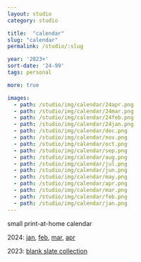 ```yaml
---
layout: studio
category: studio

title:  "calendar"
slug: "calendar"
permalink: /studio/:slug

year: '2023+'
sort-date: '24-99'
tags: personal

more: true

images:
  - path: /studio/img/calendar/24apr.png
  - path: /studio/img/calendar/24mar.png
  - path: /studio/img/calendar/24feb.png
  - path: /studio/img/calendar/24jan.png
  - path: /studio/img/calendar/dec.png
  - path: /studio/img/calendar/nov.png
  - path: /studio/img/calendar/oct.png
  - path: /studio/img/calendar/sep.png
  - path: /studio/img/calendar/aug.png
  - path: /studio/img/calendar/jul.png
  - path: /studio/img/calendar/jun.png
  - path: /studio/img/calendar/may.png
  - path: /studio/img/calendar/apr.png
  - path: /studio/img/calendar/mar.png
  - path: /studio/img/calendar/feb.png
  - path: /studio/img/calendar/jan.png
---
```


<p>small print-at-home calendar</p>
<p>2024: 
  <a target="_blank" href="/studio/img/calendar/24jan.pdf">jan</a>,
  <a target="_blank" href="/studio/img/calendar/24feb.pdf">feb</a>,
  <a target="_blank" href="/studio/img/calendar/24mar.pdf">mar</a>,
  <a target="_blank" href="/studio/img/calendar/24apr.pdf">apr</a>
</p>
<p>2023: 
    <a target="_blank" href="/studio/img/calendar/23_blank.pdf">blank slate collection</a>
</p>

